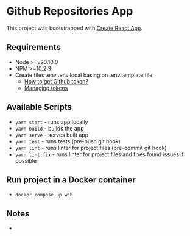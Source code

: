 # Github Repositories App

This project was bootstrapped with [Create React App](https://github.com/facebook/create-react-app).

## Requirements

* Node >=v20.10.0
* NPM >=10.2.3
* Create files .env .env.local basing on .env.template file 
  * [How to get Github token?](https://docs.github.com/en/authentication/keeping-your-account-and-data-secure/managing-your-personal-access-tokens)
  * [Managing tokens](https://github.com/settings/tokens?type=beta)

## Available Scripts

* `yarn start` - runs app locally
* `yarn build` - builds the app
* `yarn serve` - serves built app
* `yarn test` - runs tests (pre-push git hook)
* `yarn lint` - runs linter for project files (pre-commit git hook)
* `yarn lint:fix` - runs linter for project files and fixes found issues if possible

## Run project in a Docker container 

* `docker compose up web`

## Notes

* 
